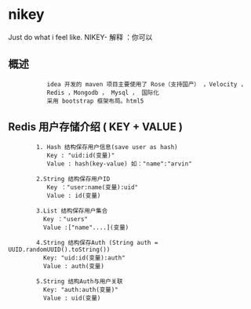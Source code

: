# nikey
Just do what i feel like.  NIKEY- 解释 ：你可以

## 概述
       
               idea 开发的 maven 项目主要使用了 Rose（支持国产） ，Velocity ，
               Redis ，Mongodb ， Mysql ， 国际化
               采用 bootstrap 框架布局。html5
          

## Redis 用户存储介绍 ( KEY + VALUE )

            1. Hash 结构保存用户信息(save user as hash)
               Key : "uid:id(变量)"
               Value : hash(key-value) 如："name":"arvin"

            2.String 结构保存用户ID
               Key ："user:name(变量):uid"
               Value : id(变量)

            3.List 结构保存用户集合
              Key ："users"
              Value :["name"....](变量)

            4.String 结构保存Auth (String auth = UUID.randomUUID().toString())
              Key: "uid:id(变量):auth"
              Value : auth(变量)

            5.String 结构Auth与用户关联
              Key: "auth:auth(变量)"
              Value : uid(变量)



